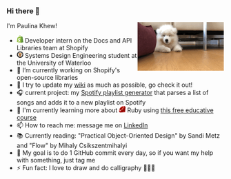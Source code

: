 ### Hi there 👋
I'm Paulina Khew!
<img align="right" alt="GIF" src="https://github.com/Paulinakhew/wiki/blob/master/.gitbook/assets/happy.gif" />

- <img src="static/shopify_logo.png" width=15> Developer intern on the Docs and API Libraries team at Shopify
- <img src="static/uw_logo.svg" width=15> Systems Design Engineering student at the University of Waterloo
- 🔭 I’m currently working on Shopify's open-source libraries
- 📖 I try to update my [wiki](https://wiki.paulinakhew.me/) as much as possible, go check it out!
- 🎧 current project: my [Spotify playlist generator](https://create-spotify-playlist.herokuapp.com/) that parses a list of songs and adds it to a new playlist on Spotify
- 🌱 I'm currently learning more about <img src="static/ruby_logo.png" width=15> Ruby using [this free educative course](https://www.educative.io/courses/learn-ruby-from-scratch)
- 📫 How to reach me: message me on [LinkedIn](https://www.linkedin.com/in/paulinakhew/)
- 📚 Currently reading: "Practical Object-Oriented Design" by Sandi Metz and "Flow" by Mihaly Csikszentmihalyi
- 🥅 My goal is to do 1 GitHub commit every day, so if you want my help with something, just tag me
- ⚡ Fun fact: I love to draw and do calligraphy 👩🏻‍🎨
